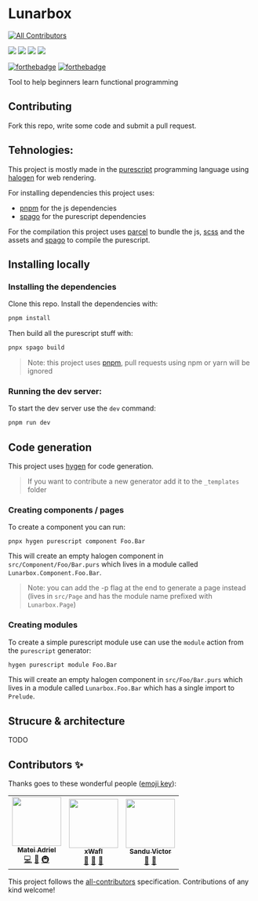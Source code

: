 # Lunarbox

<!-- ALL-CONTRIBUTORS-BADGE:START - Do not remove or modify this section -->

[![All Contributors](https://img.shields.io/badge/all_contributors-3-orange.svg?style=for-the-badge)](#contributors)

<!-- ALL-CONTRIBUTORS-BADGE:END -->

![](https://img.shields.io/github/release-date/Mateiadrielrafael/lunarbox?label=Last%20release&style=for-the-badge) ![](https://img.shields.io/github/v/release/Mateiadrielrafael/lunarbox?style=for-the-badge) ![](https://img.shields.io/github/languages/top/Mateiadrielrafael/lunarbox?color=yellow&style=for-the-badge) ![](https://img.shields.io/github/workflow/status/Mateiadrielrafael/lunarbox/Test%20⛳/develop?style=for-the-badge)

[![forthebadge](https://forthebadge.com/images/badges/built-with-love.svg)](https://forthebadge.com) [![forthebadge](https://forthebadge.com/images/badges/powered-by-water.svg)](https://forthebadge.com)

Tool to help beginners learn functional programming

## Contributing

Fork this repo, write some code and submit a pull request.

## Tehnologies:

This project is mostly made in the [purescript](https://www.purescript.org) programming language using [halogen](https://github.com/purescript-halogen/purescript-halogen) for web rendering.

For installing dependencies this project uses:

- [pnpm](https://pnpm.js.org) for the js dependencies
- [spago](https://github.com/purescript/spago) for the purescript dependencies

For the compilation this project uses [parcel](https://parceljs.org) to bundle the js, [scss](https://sass-lang.com) and the assets and [spago](https://github.com/purescript/spago) to compile the purescript.

## Installing locally

### Installing the dependencies

Clone this repo. Install the dependencies with:

```sh
pnpm install
```

Then build all the purescript stuff with:

```sh
pnpx spago build
```

> Note: this project uses [pnpm](https://pnpm.js.org), pull requests using npm or yarn will be ignored

### Running the dev server:

To start the dev server use the `dev` command:

```sh
pnpm run dev
```

## Code generation

This project uses [hygen](http://www.hygen.io/) for code generation.

> If you want to contribute a new generator add it to the `_templates` folder

### Creating components / pages

To create a component you can run:

```
pnpx hygen purescript component Foo.Bar
```

This will create an empty halogen component in `src/Component/Foo/Bar.purs` which lives in a module called `Lunarbox.Component.Foo.Bar`.

> Note: you can add the -p flag at the end to generate a page instead (lives in `src/Page` and has the module name prefixed with `Lunarbox.Page`)

### Creating modules

To create a simple purescript module use can use the `module` action from the `purescript` generator:

```sh
hygen purescript module Foo.Bar
```

This will create an empty halogen component in `src/Foo/Bar.purs` which lives in a module called `Lunarbox.Foo.Bar` which has a single import to `Prelude`.

## Strucure & architecture

TODO

## Contributors ✨

Thanks goes to these wonderful people ([emoji key](https://allcontributors.org/docs/en/emoji-key)):

<!-- ALL-CONTRIBUTORS-LIST:START - Do not remove or modify this section -->
<!-- prettier-ignore-start -->
<!-- markdownlint-disable -->
<table>
  <tr>
    <td align="center"><a href="https://github.com/Mateiadrielrafael"><img src="https://avatars0.githubusercontent.com/u/39400800?v=4" width="100px;" alt=""/><br /><sub><b>Matei Adriel</b></sub></a><br /><a href="https://github.com/Mateiadrielrafael/lunarbox/commits?author=Mateiadrielrafael" title="Code">💻</a> <a href="#design-Mateiadrielrafael" title="Design">🎨</a> <a href="#infra-Mateiadrielrafael" title="Infrastructure (Hosting, Build-Tools, etc)">🚇</a></td>
    <td align="center"><a href="http://xwafl.github.io/portfolio"><img src="https://avatars2.githubusercontent.com/u/35458851?v=4" width="100px;" alt=""/><br /><sub><b>xWafl</b></sub></a><br /><a href="#design-xWafl" title="Design">🎨</a> <a href="#ideas-xWafl" title="Ideas, Planning, & Feedback">🤔</a> <a href="https://github.com/Mateiadrielrafael/lunarbox/commits?author=xWafl" title="Documentation">📖</a></td>
    <td align="center"><a href="https://discordapp.com/users/270972671490129921"><img src="https://avatars0.githubusercontent.com/u/49570123?v=4" width="100px;" alt=""/><br /><sub><b>Sandu Victor</b></sub></a><br /><a href="#design-Vyctor661" title="Design">🎨</a> <a href="#ideas-Vyctor661" title="Ideas, Planning, & Feedback">🤔</a></td>
  </tr>
</table>

<!-- markdownlint-enable -->
<!-- prettier-ignore-end -->

<!-- ALL-CONTRIBUTORS-LIST:END -->

This project follows the [all-contributors](https://github.com/all-contributors/all-contributors) specification. Contributions of any kind welcome!
